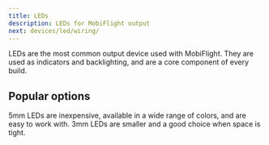 ```yaml
---
title: LEDs
description: LEDs for MobiFlight output
next: devices/led/wiring/
---
```


LEDs are the most common output device used with MobiFlight. They are used as indicators and backlighting, and are a core component of every build.

## Popular options

5mm LEDs are inexpensive, available in a wide range of colors, and are easy to work with. 3mm LEDs are smaller and a good choice when space is tight.
